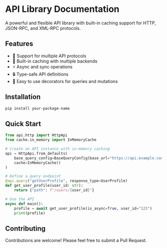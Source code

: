# API Library Documentation

A powerful and flexible API library with built-in caching support for HTTP, JSON-RPC, and XML-RPC protocols.

## Features

- 🚀 Support for multiple API protocols
- 💾 Built-in caching with multiple backends
- ⚡ Async and sync operations
- 🔒 Type-safe API definitions
- 🎯 Easy to use decorators for queries and mutations

## Installation

```bash
pip install your-package-name
```

## Quick Start

```python
from api.http import HttpApi
from cache.in_memory import InMemoryCache

# Create an API instance with in-memory caching
api = HttpApi.from_defaults(
    base_query_config=BaseQueryConfig(base_url="https://api.example.com"),
    cache=InMemoryCache()
)

# Define a query endpoint
@api.query("getUserProfile", response_type=UserProfile)
def get_user_profile(user_id: str):
    return {"path": f"/users/{user_id}"}

# Use the API
async def main():
    profile = await get_user_profile(is_async=True, user_id="123")
    print(profile)
```

## Contributing

Contributions are welcome! Please feel free to submit a Pull Request.
